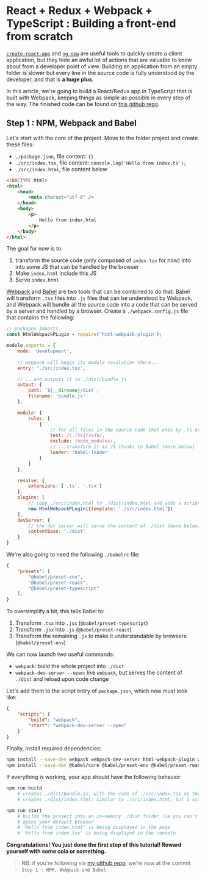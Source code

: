 # React + Redux + Webpack + TypeScript : Building a front-end from scratch

[`create-react-app`][create-react-app] and [`ng new`][angular cli] are useful tools to quickly create a client application, but they hide an awful lot of actions that are valuable to know about from a developer point of view. Building an application from an empty folder is slower but every line in the source code is fully understood by the developer, and that is **a huge plus**.

In this article, we're going to build a React/Redux app in TypeScript that is built with Webpack, keeping things as simple as possible in every step of the way. The finished code can be found on [this github repo][github].

## Step 1 : NPM, Webpack and Babel

Let's start with the core of the project. Move to the folder project and create these files:

* `./package.json`, file content: `{}`
* `./src/index.tsx`, file content: `console.log('Hello from index.ts');`
* `./src/index.html`, file content below

```html
<!DOCTYPE html>
<html>
    <head>
        <meta charset="utf-8" />
    </head>
    <body>
        <p>
            Hello from index.html
        </p>
    </body>
</html>
```

The goal for now is to:

1. transform the source code (only composed of `index.tsx` for now) into into some JS that can be handled by the browser
2. Make `index.html` include this JS
3. Serve `index.html`

[Webpack][webpack] and [Babel][babel] are two tools that can be combined to do that: Babel will transform `.tsx` files into `.js` files that can be understood by Webpack, and Webpack will bundle all the source code into a code that can be served by a server and handled by a browser. Create a `./webpack.config.js` file that contains the following:

```js
// packages imports
const HtmlWebpackPLugin = require('html-webpack-plugin');

module.exports = {
    mode: 'development',
    
    // webpack will begin its module resolution there...
    entry: './src/index.tsx',

    // ...and outputs it to ./dist/bundle.js
    output: {
        path: `${__dirname}/dist`,
        filename: 'bundle.js'
    },

    module: {
        rules: [
            {
                // for all files in the source code that ends by .ts or .tsx...
                test: /\.(ts|tsx)$/,
                exclude: /node_modules/,
                // ...transform it in JS thanks to Babel (more below)
                loader: 'babel-loader'
            }
        ]
    },

    resolve: {
        extensions: ['.ts', '.tsx']
    },
    plugins: [
        // copy ./src/index.html to ./dist/index.html and adds a script tag referencing ./dist/bundle.js
        new HtmlWebpackPLugin({template: './src/index.html'})
    ],
    devServer: {
        // the dev server will serve the content of ./dist (more below)
        contentBase: './dist'
    }
}
```

We're also going to need the following `./babelrc` file:

```json
{
    "presets": [
        "@babel/preset-env",
        "@babel/preset-react",
        "@babel/preset-typescript"
    ],
}
```

To oversimplify a bit, this tells Babel to:

1. Transform `.tsx` into `.jsx` (`@babel/preset-typescript`)
2. Transform `.jsx` into `.js` (`@babel/preset-react`)
3. Transform the remaining `.js` to make it understandable by browsers (`@babel/preset-env`)

We can now launch two useful commands:

* `webpack`: build the whole project into `./dist`
* `webpack-dev-server --open`: like `webpack`, but serves the content of `./dist` and reload upon code change

Let's add them to the script entry of `package.json`, which now must look like:

```json
{
    "scripts": {
        "build": "webpack",
        "start": "webpack-dev-server --open"
    }
}
```

Finally, install required dependencies:

```bash
npm install --save-dev webpack webpack-dev-server html-webpack-plugin webpack-cli
npm install --save-dev @babel/core @babel/preset-env @babel/preset-react @babel/preset-typescript babel-loader
```

If everything is working, your app should have the following behavior:

```bash
npm run build
    # creates ./dist/bundle.js, with the code of ./src/index.tsx at the bottom
    # creates ./dist/index.html: similar to ./src/index.html, but a script referencing bundle.js has been added

npm run start
    # builds the project into an in-memory ./dist folder (ie you can't navigate to it)
    # opens your default browser
    # 'Hello from index.html' is being displayed in the page
    # 'Hello from index.tsx' is being displayed in the console
```

**Congratulations! You just done the first step of this tutorial! Reward yourself with some cola or something.**

> NB: if you're following via [my github repo][github], we're now at the commit `Step 1 : NPM, Webpack and Babel`.

[create-react-app]: https://facebook.github.io/create-react-app/
[angular cli]: https://cli.angular.io/
[github]: https://github.com/ninofiliu/react-redux-webpack-typescript
[webpack]: https://webpack.js.org
[babel]: https://babeljs.io/